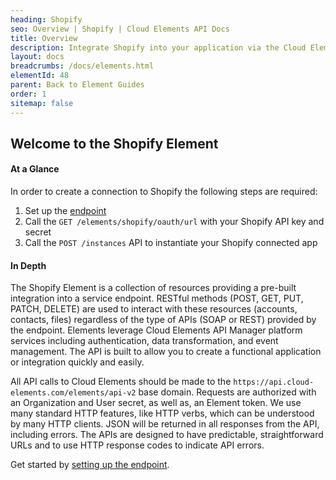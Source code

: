 ```yaml
---
heading: Shopify
seo: Overview | Shopify | Cloud Elements API Docs
title: Overview
description: Integrate Shopify into your application via the Cloud Elements APIs.
layout: docs
breadcrumbs: /docs/elements.html
elementId: 48
parent: Back to Element Guides
order: 1
sitemap: false
---
```


## Welcome to the Shopify Element


#### At a Glance

In order to create a connection to Shopify the following steps are required:

1. Set up the [endpoint](shopify-endpoint-setup.html)
2. Call the `GET /elements/shopify/oauth/url` with your Shopify API key and secret
3. Call the `POST /instances` API to instantiate your Shopify connected app

#### In Depth

The Shopify Element is a collection of resources providing a pre-built integration into a service endpoint. RESTful methods (POST, GET, PUT, PATCH, DELETE) are used to interact with these resources (accounts, contacts, files) regardless of the type of APIs (SOAP or REST) provided by the endpoint. Elements leverage Cloud Elements API Manager platform services including authentication, data transformation, and event management.  The API is built to allow you to create a functional application or integration quickly and easily.

All API calls to Cloud Elements should be made to the `https://api.cloud-elements.com/elements/api-v2` base domain. Requests are authorized with an Organization and User secret, as well as, an Element token.  We use many standard HTTP features, like HTTP verbs, which can be understood by many HTTP clients. JSON will be returned in all responses from the API, including errors. The APIs are designed to have predictable, straightforward URLs and to use HTTP response codes to indicate API errors.

Get started by [setting up the endpoint](shopify-endpoint-setup.html).
